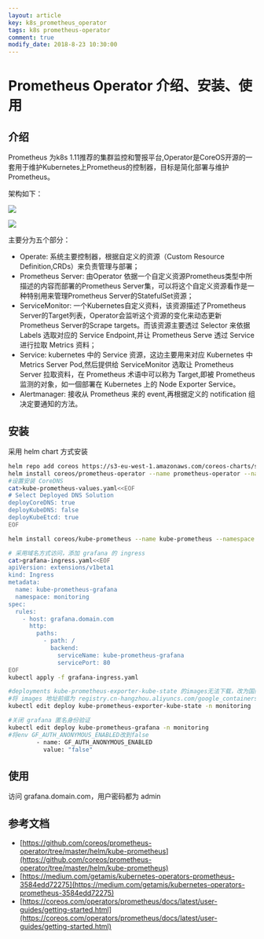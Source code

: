 ```yaml
---
layout: article
key: k8s_prometheus_operator
tags: k8s prometheus-operator
comment: true
modify_date: 2018-8-23 10:30:00
---
```

# Prometheus Operator 介绍、安装、使用
## 介绍
Prometheus 为k8s 1.11推荐的集群监控和警报平台,Operator是CoreOS开源的一套用于维护Kubernetes上Prometheus的控制器，目标是简化部署与维护Prometheus。

架构如下：

![](https://coreos.com/sites/default/files/inline-images/p1.png)

![](https://cdn-images-1.medium.com/max/880/1*u3QBSePU0ogIOiAwuBKlow.png)

主要分为五个部分：

* Operate: 系统主要控制器，根据自定义的资源（Custom Resource Definition,CRDs）来负责管理与部署；
* Prometheus Server: 由Operator 依据一个自定义资源Prometheus类型中所描述的内容而部署的Prometheus Server集，可以将这个自定义资源看作是一种特别用来管理Prometheus Server的StatefulSet资源；
* ServiceMonitor: 一个Kubernetes自定义资料，该资源描述了Prometheus Server的Target列表，Operator会监听这个资源的变化来动态更新 Prometheus Server的Scrape targets。而该资源主要透过 Selector 来依据 Labels 选取对应的 Service Endpoint,并让 Prometheus Serve 透过 Service 进行拉取 Metrics 资料；
* Service: kubernetes 中的 Service 资源，这边主要用来对应 Kubernetes 中 Metrics Server Pod,然后提供给 ServiceMonitor 选取让 Prometheus Server 拉取资料，在 Prometheus 术语中可以称为 Target,即被 Prometheus 监测的对象，如一個部署在 Kubernetes 上的 Node Exporter Service。
* Alertmanager: 接收从 Prometheus 来的 event,再根据定义的 notification 组决定要通知的方法。

## 安装
采用 helm chart 方式安装
``` bash
helm repo add coreos https://s3-eu-west-1.amazonaws.com/coreos-charts/stable/
helm install coreos/prometheus-operator --name prometheus-operator --namespace monitoring
#设置安装 CoreDNS
cat>kube-prometheus-values.yaml<<EOF
# Select Deployed DNS Solution
deployCoreDNS: true
deployKubeDNS: false
deployKubeEtcd: true
EOF

helm install coreos/kube-prometheus --name kube-prometheus --namespace monitoring -f kube-prometheus-values.yaml

# 采用域名方式访问，添加 grafana 的 ingress
cat>grafana-ingress.yaml<<EOF
apiVersion: extensions/v1beta1
kind: Ingress
metadata:
  name: kube-prometheus-grafana
  namespace: monitoring
spec:
  rules:
    - host: grafana.domain.com
      http:
        paths:
          - path: /
            backend:
              serviceName: kube-prometheus-grafana
              servicePort: 80
EOF
kubectl apply -f grafana-ingress.yaml

#deployments kube-prometheus-exporter-kube-state 的images无法下载，改为国内镜像
#将 images 地址前缀为 registry.cn-hangzhou.aliyuncs.com/google_containers
kubectl edit deploy kube-prometheus-exporter-kube-state -n monitoring

#关闭 grafana 匿名身份验证
kubectl edit deploy kube-prometheus-grafana -n monitoring
#将env GF_AUTH_ANONYMOUS_ENABLED改到false
        - name: GF_AUTH_ANONYMOUS_ENABLED
          value: "false" 
```

## 使用
访问 grafana.domain.com，用户密码都为 admin

参考文档
----------
* [https://github.com/coreos/prometheus-operator/tree/master/helm/kube-prometheus](https://github.com/coreos/prometheus-operator/tree/master/helm/kube-prometheus)
* [https://medium.com/getamis/kubernetes-operators-prometheus-3584edd72275](https://medium.com/getamis/kubernetes-operators-prometheus-3584edd72275)
* [https://coreos.com/operators/prometheus/docs/latest/user-guides/getting-started.html](https://coreos.com/operators/prometheus/docs/latest/user-guides/getting-started.html)